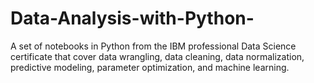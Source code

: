 # Data-Analysis-with-Python-
A set of notebooks in Python from the IBM professional Data Science certificate that cover data wrangling, data cleaning, data normalization, predictive modeling, parameter optimization, and machine learning.
